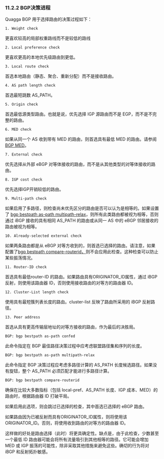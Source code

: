 ### 11.2.2 BGP决策进程

Quagga BGP 用于选择路由的决策过程如下：

```shell
1. Weight check
```

更喜欢较高的局部权重路线而不是较低的路线

```shell
2. Local preference check
```

更喜欢更高的本地优先级路由到更低。

```shell
3. Local route check
```

首选本地路由（静态、聚合、重新分配）而不是接收路由。

```shell
4. AS path length check
```

首选最短跳数 AS_PATH。

```shell
5. Origin check
```

首选最低源类型路由。也就是说，优先选择 IGP 源路由而不是 EGP，而不是不完整的路由。

```shell
6. MED check
```

如果从同一个 AS 收到带有 MED 的路由，则首选具有最低 MED 的路由。请参阅[BGP MED](https://www.quagga.net/docs/docs-multi/BGP-MED.html#BGP-MED)。

```shell
7. External check
```

优先选择从外部 eBGP 对等体接收的路由，而不是从其他类型的对等体接收的路由。

```shell
8. IGP cost check
```

优先选择IGP开销较低的路由。

```shell
9. Multi-path check
```

如果启用了多路径，则检查尚未优先区分的路由是否可以认为是相等的。如果设置了 [bgp bestpath as-path multipath-relax](https://www.quagga.net/docs/docs-multi/BGP-decision-process.html#bgp-bestpath-as_002dpath-multipath_002drelax)，则所有此类路由都被视为相等，否则通过 iBGP 接收的具有相同 AS_PATH 的路由或从同一 AS 中的 eBGP 邻居接收的路由被视为相等。

```shell
10. Already-selected external check
```

如果两条路由都是从 eBGP 对等方收到的，则首选已选择的路由。请注意，如果配置了[bgp bestpath compare-routerid，](https://www.quagga.net/docs/docs-multi/BGP-decision-process.html#bgp-bestpath-compare_002drouterid)则不会应用此检查。这种检查可以防止某些振荡情况。

```shell
11. Router-ID check
```

首选具有最低router-ID 的路由。如果路由具有ORIGINATOR_ID属性，通过 iBGP 反射，则使用该路由器 ID，否则使用接收路由的对等方的路由器 ID。

```shell
12. Cluster-List length check
```

使用具有最短簇列表长度的路由。cluster-list 反映了路由所采用的 iBGP 反射路径。

```shell
13. Peer address
```

首选从具有更高传输层地址的对等方接收的路由，作为最后的决胜局。

```shell
BGP: bgp bestpath as-path confed
```

此命令指定在 BGP 最佳路径决策过程中应考虑联盟路径集和序列的长度。

```shell
BGP: bgp bestpath as-path multipath-relax
```

此命令指定 BGP 决策过程应考虑多路径计算的 AS_PATH 长度候选路径。如果没有旋钮，整个 AS_PATH 必须匹配才能进行多路径计算。

```shell
BGP: bgp bestpath compare-routerid
```

确保在比较大多数指标（包括 local-pref、AS_PATH 长度、IGP 成本、MED）的路由时，根据路由器 ID 打破平局。

如果启用此选项，则会跳过已选择的检查，其中首选已选择的 eBGP 路由。

如果路由因为已被反射而具有ORIGINATOR_ID属性，则将使用该ORIGINATOR_ID。否则，将使用收到路由的对等方的路由器 ID。

这样做的好处是路由选择（此时）将更具确定性。缺点是，由于此检查，少数甚至一个最低 ID 路由器可能会将所有流量吸引到其他相等的路径。它可能会增加 MED 或 IGP 振荡的可能性，除非采取其他措施来避免这些。确切的行为将对 iBGP 和反射拓扑敏感。